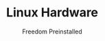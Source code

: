 ---
title: Linux Hardware
subtitle: Freedom Preinstalled
order:
    - linux-preloaded
    - system76
    - zareason
    - tuxedo-computers
---
